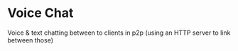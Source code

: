 # Voice Chat
Voice & text chatting between to clients in p2p (using an HTTP server to link between those) 
